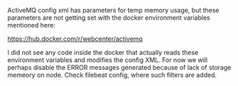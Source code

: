 ActiveMQ config xml has parameters for temp memory usage, but these parameters are not getting set with the docker environment variables mentioned here:

https://hub.docker.com/r/webcenter/activemq

I did not see any code inside the docker that actually reads these environment variables and modifies the config XML. For now we will perhaps disable the ERROR messages generated because of lack of storage memeory on node.  Check filebeat config, where such filters are added.
